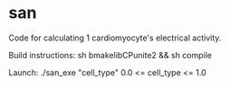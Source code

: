 # san
Code for calculating 1 cardiomyocyte's electrical activity.

Build instructions:
  sh bmakelibCPunite2 && sh compile
  
Launch: ./san_exe "cell_type" 
0.0 <= cell_type <= 1.0
